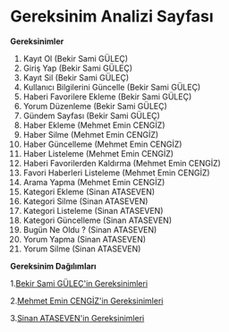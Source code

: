 # Gereksinim Analizi Sayfası 

**Gereksinimler**
1. Kayıt Ol (Bekir Sami GÜLEÇ)
2. Giriş Yap (Bekir Sami GÜLEÇ)
3. Kayıt Sil (Bekir Sami GÜLEÇ)
4. Kullanıcı Bilgilerini Güncelle (Bekir Sami GÜLEÇ)
5. Haberi Favorilere Ekleme (Bekir Sami GÜLEÇ)
6. Yorum Düzenleme (Bekir Sami GÜLEÇ)
7. Gündem Sayfası (Bekir Sami GÜLEÇ)
8. Haber Ekleme (Mehmet Emin CENGİZ)
9. Haber Silme (Mehmet Emin CENGİZ)
10. Haber Güncelleme (Mehmet Emin CENGİZ)
11. Haber Listeleme (Mehmet Emin CENGİZ)
12. Haberi Favorilerden Kaldırma (Mehmet Emin CENGİZ)
13. Favori Haberleri Listeleme (Mehmet Emin CENGİZ)
14. Arama Yapma (Mehmet Emin CENGİZ)
15. Kategori Ekleme (Sinan ATASEVEN)
16. Kategori Silme (Sinan ATASEVEN)
17. Kategori Listeleme (Sinan ATASEVEN)
18. Kategori Güncelleme (Sinan ATASEVEN)
19. Bugün Ne Oldu ? (Sinan ATASEVEN)
20. Yorum Yapma (Sinan ATASEVEN)
21. Yorum Silme (Sinan ATASEVEN)

**Gereksinim Dağılımları**

1.[Bekir Sami GÜLEÇ'in Gereksinimleri](BSGgereksinimler.md)

2.[Mehmet Emin CENGİZ'in Gereksinimleri](MECGEREKSİNİMLER.md)

3.[Sinan ATASEVEN'in Gereksinimleri](SAgereksinimler.md)
